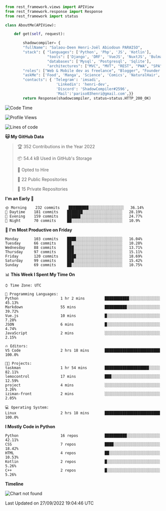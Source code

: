 ###
```python
from rest_framework.views import APIView
from rest_framework.response import Response
from rest_framework import status

class AboutMe(APIView):

    def get(self, request):

        shadowcompiler= {
        "fullName": "Salaou-Deen Henri-Joël Abiodoun PARAISO",
        "stack": { "languages": ['Python', 'Php', 'JS', 'Kotlin'],
                   "tools": ['Django', 'DRF', 'VueJS', 'NuxtJS', 'Bulma', 'Beufy'],
                   "databases": ['Mysql', 'Postgresql', 'Sqlite'],
                   "architectures": ["MVC", "MVT", "REST", "PWA", "SPA"]},        
        "roles": ["Web & Mobile dev as freelance", "Blogger", "Founder at @henrid3v", "Mentor"],
        "askMe": ['Food', 'Manga', 'Science', 'Comics', 'NaturalHair', 'Photography', 'Tech', 'Programming'],
        "contacts": { 'Telegram': 'imsadi',
                       'Linkedin': 'henri-dev',
                       'Discord': 'ShadowCompiler#2596',
                       'Mail':'pariso03henri@gmail.com',}}
        return Response(shadowcompiler, status=status.HTTP_200_OK)

```                    

<!--START_SECTION:waka-->
![Code Time](http://img.shields.io/badge/Code%20Time-353%20hrs%209%20mins-blue)

![Profile Views](http://img.shields.io/badge/Profile%20Views-0-blue)

![Lines of code](https://img.shields.io/badge/From%20Hello%20World%20I%27ve%20Written-66%20Thousand%20lines%20of%20code-blue)

**🐱 My GitHub Data** 

> 🏆 352 Contributions in the Year 2022
 > 
> 📦 54.4 kB Used in GitHub's Storage 
 > 
> 💼 Opted to Hire
 > 
> 📜 22 Public Repositories 
 > 
> 🔑 15 Private Repositories  
 > 
**I'm an Early 🐤** 

```text
🌞 Morning    232 commits    █████████░░░░░░░░░░░░░░░░   36.14% 
🌆 Daytime    181 commits    ███████░░░░░░░░░░░░░░░░░░   28.19% 
🌃 Evening    159 commits    ██████░░░░░░░░░░░░░░░░░░░   24.77% 
🌙 Night      70 commits     ██░░░░░░░░░░░░░░░░░░░░░░░   10.9%

```
📅 **I'm Most Productive on Friday** 

```text
Monday       103 commits    ████░░░░░░░░░░░░░░░░░░░░░   16.04% 
Tuesday      66 commits     ██░░░░░░░░░░░░░░░░░░░░░░░   10.28% 
Wednesday    88 commits     ███░░░░░░░░░░░░░░░░░░░░░░   13.71% 
Thursday     97 commits     ███░░░░░░░░░░░░░░░░░░░░░░   15.11% 
Friday       120 commits    ████░░░░░░░░░░░░░░░░░░░░░   18.69% 
Saturday     99 commits     ███░░░░░░░░░░░░░░░░░░░░░░   15.42% 
Sunday       69 commits     ██░░░░░░░░░░░░░░░░░░░░░░░   10.75%

```


📊 **This Week I Spent My Time On** 

```text
⌚︎ Time Zone: UTC

💬 Programming Languages: 
Python                   1 hr 2 mins         ███████████░░░░░░░░░░░░░░   45.13% 
Markdown                 55 mins             ██████████░░░░░░░░░░░░░░░   39.72% 
Vue.js                   10 mins             █░░░░░░░░░░░░░░░░░░░░░░░░   7.28% 
JSON                     6 mins              █░░░░░░░░░░░░░░░░░░░░░░░░   4.74% 
JavaScript               2 mins              ░░░░░░░░░░░░░░░░░░░░░░░░░   2.15%

🔥 Editors: 
VS Code                  2 hrs 18 mins       █████████████████████████   100.0%

🐱‍💻 Projects: 
taskman                  1 hr 54 mins        ████████████████████░░░░░   82.11% 
lemocontrol              17 mins             ███░░░░░░░░░░░░░░░░░░░░░░   12.59% 
project                  4 mins              ░░░░░░░░░░░░░░░░░░░░░░░░░   3.26% 
iziman-front             2 mins              ░░░░░░░░░░░░░░░░░░░░░░░░░   2.05%

💻 Operating System: 
Linux                    2 hrs 18 mins       █████████████████████████   100.0%

```

**I Mostly Code in Python** 

```text
Python                   16 repos            ██████████░░░░░░░░░░░░░░░   42.11% 
CSS                      7 repos             ████░░░░░░░░░░░░░░░░░░░░░   18.42% 
HTML                     4 repos             ██░░░░░░░░░░░░░░░░░░░░░░░   10.53% 
Kotlin                   2 repos             █░░░░░░░░░░░░░░░░░░░░░░░░   5.26% 
C++                      2 repos             █░░░░░░░░░░░░░░░░░░░░░░░░   5.26%

```


**Timeline**

![Chart not found](https://raw.githubusercontent.com/shadowcompiler/shadowcompiler/main/charts/bar_graph.png) 


 Last Updated on 27/09/2022 19:04:46 UTC
<!--END_SECTION:waka-->
